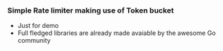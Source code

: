 ### Simple Rate limiter making use of Token bucket

- Just for demo
- Full fledged libraries are already made avaiable by the awesome Go community
